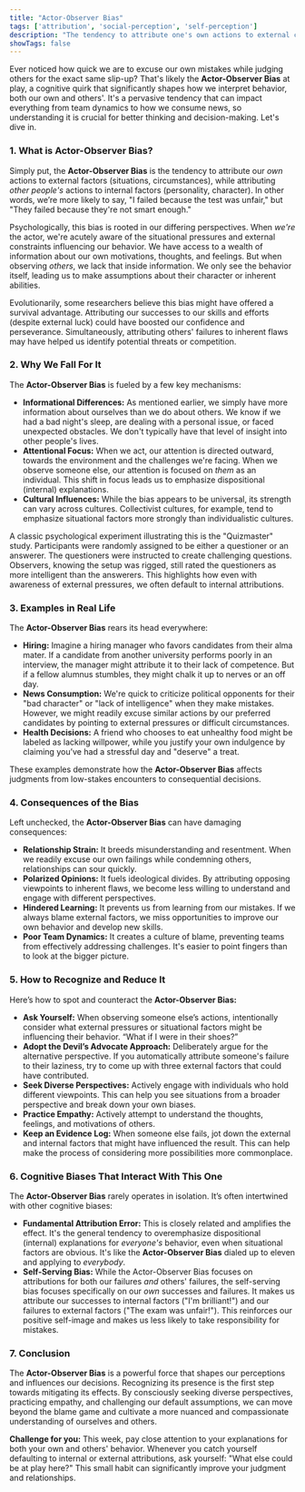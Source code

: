 ```yaml
---
title: "Actor-Observer Bias"
tags: ['attribution', 'social-perception', 'self-perception']
description: "The tendency to attribute one's own actions to external causes while attributing other people's behaviors to internal causes."
showTags: false
---
```



Ever noticed how quick we are to excuse our own mistakes while judging others for the exact same slip-up? That's likely the **Actor-Observer Bias** at play, a cognitive quirk that significantly shapes how we interpret behavior, both our own and others'. It's a pervasive tendency that can impact everything from team dynamics to how we consume news, so understanding it is crucial for better thinking and decision-making. Let's dive in.

### 1. What is Actor-Observer Bias?

Simply put, the **Actor-Observer Bias** is the tendency to attribute our *own* actions to external factors (situations, circumstances), while attributing *other people's* actions to internal factors (personality, character). In other words, we’re more likely to say, "I failed because the test was unfair," but "They failed because they're not smart enough."

Psychologically, this bias is rooted in our differing perspectives. When *we're* the actor, we're acutely aware of the situational pressures and external constraints influencing our behavior. We have access to a wealth of information about our own motivations, thoughts, and feelings. But when observing *others*, we lack that inside information. We only see the behavior itself, leading us to make assumptions about their character or inherent abilities.

Evolutionarily, some researchers believe this bias might have offered a survival advantage. Attributing our successes to our skills and efforts (despite external luck) could have boosted our confidence and perseverance. Simultaneously, attributing others' failures to inherent flaws may have helped us identify potential threats or competition.

### 2. Why We Fall For It

The **Actor-Observer Bias** is fueled by a few key mechanisms:

*   **Informational Differences:** As mentioned earlier, we simply have more information about ourselves than we do about others. We know if we had a bad night's sleep, are dealing with a personal issue, or faced unexpected obstacles. We don't typically have that level of insight into other people's lives.
*   **Attentional Focus:** When we act, our attention is directed outward, towards the environment and the challenges we're facing. When we observe someone else, our attention is focused on *them* as an individual. This shift in focus leads us to emphasize dispositional (internal) explanations.
*   **Cultural Influences:** While the bias appears to be universal, its strength can vary across cultures. Collectivist cultures, for example, tend to emphasize situational factors more strongly than individualistic cultures.

A classic psychological experiment illustrating this is the "Quizmaster" study. Participants were randomly assigned to be either a questioner or an answerer. The questioners were instructed to create challenging questions. Observers, knowing the setup was rigged, still rated the questioners as more intelligent than the answerers. This highlights how even with awareness of external pressures, we often default to internal attributions.

### 3. Examples in Real Life

The **Actor-Observer Bias** rears its head everywhere:

*   **Hiring:** Imagine a hiring manager who favors candidates from their alma mater. If a candidate from another university performs poorly in an interview, the manager might attribute it to their lack of competence. But if a fellow alumnus stumbles, they might chalk it up to nerves or an off day.
*   **News Consumption:** We're quick to criticize political opponents for their "bad character" or "lack of intelligence" when they make mistakes. However, we might readily excuse similar actions by our preferred candidates by pointing to external pressures or difficult circumstances.
*   **Health Decisions:** A friend who chooses to eat unhealthy food might be labeled as lacking willpower, while you justify your own indulgence by claiming you’ve had a stressful day and "deserve" a treat.

These examples demonstrate how the **Actor-Observer Bias** affects judgments from low-stakes encounters to consequential decisions.

### 4. Consequences of the Bias

Left unchecked, the **Actor-Observer Bias** can have damaging consequences:

*   **Relationship Strain:** It breeds misunderstanding and resentment. When we readily excuse our own failings while condemning others, relationships can sour quickly.
*   **Polarized Opinions:** It fuels ideological divides. By attributing opposing viewpoints to inherent flaws, we become less willing to understand and engage with different perspectives.
*   **Hindered Learning:** It prevents us from learning from our mistakes. If we always blame external factors, we miss opportunities to improve our own behavior and develop new skills.
*   **Poor Team Dynamics:** It creates a culture of blame, preventing teams from effectively addressing challenges. It's easier to point fingers than to look at the bigger picture.

### 5. How to Recognize and Reduce It

Here’s how to spot and counteract the **Actor-Observer Bias:**

*   **Ask Yourself:** When observing someone else’s actions, intentionally consider what external pressures or situational factors might be influencing their behavior. “What if I were in their shoes?”
*   **Adopt the Devil’s Advocate Approach:** Deliberately argue for the alternative perspective. If you automatically attribute someone's failure to their laziness, try to come up with three external factors that could have contributed.
*   **Seek Diverse Perspectives:** Actively engage with individuals who hold different viewpoints. This can help you see situations from a broader perspective and break down your own biases.
*   **Practice Empathy:** Actively attempt to understand the thoughts, feelings, and motivations of others.
*   **Keep an Evidence Log:** When someone else fails, jot down the external and internal factors that might have influenced the result. This can help make the process of considering more possibilities more commonplace.

### 6. Cognitive Biases That Interact With This One

The **Actor-Observer Bias** rarely operates in isolation. It’s often intertwined with other cognitive biases:

*   **Fundamental Attribution Error:** This is closely related and amplifies the effect. It's the general tendency to overemphasize dispositional (internal) explanations for *everyone's* behavior, even when situational factors are obvious. It's like the **Actor-Observer Bias** dialed up to eleven and applying to *everybody*.
*   **Self-Serving Bias:** While the Actor-Observer Bias focuses on attributions for both our failures *and* others' failures, the self-serving bias focuses specifically on our *own* successes and failures. It makes us attribute our successes to internal factors ("I'm brilliant!") and our failures to external factors ("The exam was unfair!"). This reinforces our positive self-image and makes us less likely to take responsibility for mistakes.

### 7. Conclusion

The **Actor-Observer Bias** is a powerful force that shapes our perceptions and influences our decisions. Recognizing its presence is the first step towards mitigating its effects. By consciously seeking diverse perspectives, practicing empathy, and challenging our default assumptions, we can move beyond the blame game and cultivate a more nuanced and compassionate understanding of ourselves and others.

**Challenge for you:** This week, pay close attention to your explanations for both your own and others' behavior. Whenever you catch yourself defaulting to internal or external attributions, ask yourself: "What else could be at play here?" This small habit can significantly improve your judgment and relationships.

